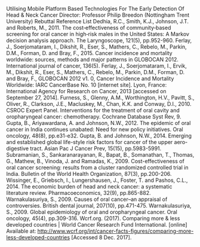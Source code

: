 Utilising Mobile Platform Based Technologies For The Early Detection Of Head & Neck Cancer
Director: Professor Philip Breedon (Nottingham Trent University)
Rebuttal Reference List
Dedhia, R.C., Smith, K.J., Johnson, J.T. and Roberts, M., 2011. The cost‐effectiveness of community‐based screening for oral cancer in high‐risk males in the United States: A Markov decision analysis approach. The Laryngoscope, 121(5), pp.952-960.
Ferlay, J., Soerjomataram, I., Dikshit, R., Eser, S., Mathers, C., Rebelo, M., Parkin, D.M., Forman, D. and Bray, F., 2015. Cancer incidence and mortality worldwide: sources, methods and major patterns in GLOBOCAN 2012. International journal of cancer, 136(5).
Ferlay, J., Soerjomataram, I., Ervik, M., Dikshit, R., Eser, S., Mathers, C., Rebelo, M., Parkin, D.M., Forman, D. and Bray, F., GLOBOCAN 2012 v1. 0, Cancer Incidence and Mortality Worldwide: IARC CancerBase No. 10 [internet site]. Lyon, France: International Agency for Research on Cancer, 2013 [accessed on September 27, 2014].
Furness, S., Glenny, A.M., Worthington, H.V., Pavitt, S., Oliver, R., Clarkson, J.E., Macluskey, M., Chan, K.K. and Conway, D.I., 2010. CSROC Expert Panel. Interventions for the treatment of oral cavity and oropharyngeal cancer: chemotherapy. Cochrane Database Syst Rev, 9.
Gupta, B., Ariyawardana, A. and Johnson, N.W., 2012. The epidemic of oral cancer in India continues unabated: Need for new policy initiatives. Oral oncology, 48(8), pp.e31-e32.
Gupta, B. and Johnson, N.W., 2014. Emerging and established global life-style risk factors for cancer of the upper aero-digestive tract. Asian Pac J Cancer Prev, 15(15), pp.5983-5991.
Subramanian, S., Sankaranarayanan, R., Bapat, B., Somanathan, T., Thomas, G., Mathew, B., Vinoda, J. and Ramadas, K., 2009. Cost-effectiveness of oral cancer screening: results from a cluster randomized controlled trial in India. Bulletin of the World Health Organization, 87(3), pp.200-206.
Wissinger, E., Griebsch, I., Lungershausen, J., Foster, T. and Pashos, C.L., 2014. The economic burden of head and neck cancer: a systematic literature review. Pharmacoeconomics, 32(9), pp.865-882.
Warnakulasuriya, S., 2009. Causes of oral cancer–an appraisal of controversies. British dental journal, 207(10), pp.471-475.
Warnakulasuriya, S., 2009. Global epidemiology of oral and oropharyngeal cancer. Oral oncology, 45(4), pp.309-316.
Wcrf.org. (2017). Comparing more & less developed countries | World Cancer Research Fund International. [online] Available at: http://www.wcrf.org/int/cancer-facts-figures/comparing-more-less-developed-countries [Accessed 8 Dec. 2017].

